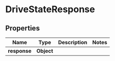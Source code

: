 
# DriveStateResponse

## Properties
Name | Type | Description | Notes
------------ | ------------- | ------------- | -------------
**response** | **Object** |  | 



